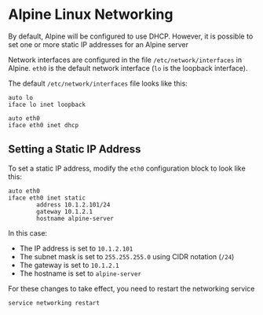 # Alpine Linux Networking

By default, Alpine will be configured to use DHCP.  However, it is possible to set one or more static IP addresses for an Alpine server

Network interfaces are configured in the file `/etc/network/interfaces` in Alpine.  `eth0` is the default network interface (`lo` is the loopback interface).

The default `/etc/network/interfaces` file looks like this:

```output
auto lo
iface lo inet loopback

auto eth0
iface eth0 inet dhcp
```

## Setting a Static IP Address

To set a static IP address, modify the `eth0` configuration block to look like this:

```output
auto eth0
iface eth0 inet static
        address 10.1.2.101/24
        gateway 10.1.2.1
        hostname alpine-server
```

In this case:

- The IP address is set to `10.1.2.101`
- The subnet mask is set to `255.255.255.0` using CIDR notation (`/24`)
- The gateway is set to `10.1.2.1`
- The hostname is set to `alpine-server`

For these changes to take effect, you need to restart the networking service

```bash
service networking restart
```
